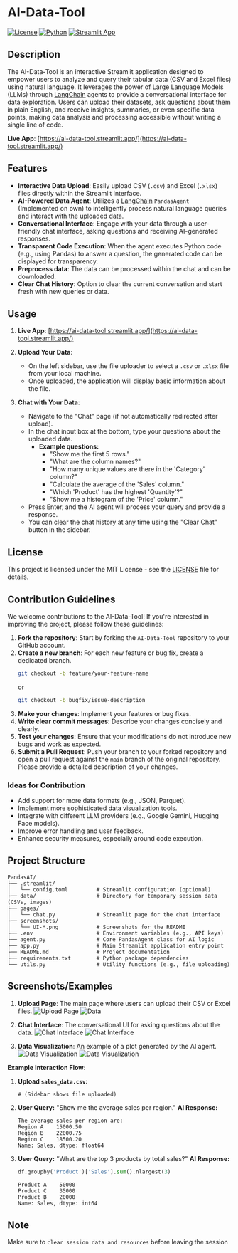 # AI-Data-Tool

[![License](https://img.shields.io/github/license/Kasa-Harendra/AI-Data-Tool?color=blue)](LICENSE)
[![Python](https://img.shields.io/badge/Python-3.8%2B-blue)](https://www.python.org/)
[![Streamlit App](https://img.shields.io/badge/Streamlit-App-FF4B4B)](https://streamlit.io/)

## Description

The AI-Data-Tool is an interactive Streamlit application designed to empower users to analyze and query their tabular data (CSV and Excel files) using natural language. It leverages the power of Large Language Models (LLMs) through [LangChain](https://www.langchain.com/) agents to provide a conversational interface for data exploration. Users can upload their datasets, ask questions about them in plain English, and receive insights, summaries, or even specific data points, making data analysis and processing accessible without writing a single line of code.

**Live App**: [https://ai-data-tool.streamlit.app/](https://ai-data-tool.streamlit.app/)

## Features

*   **Interactive Data Upload**: Easily upload CSV (`.csv`) and Excel (`.xlsx`) files directly within the Streamlit interface.
*   **AI-Powered Data Agent**: Utilizes a [LangChain](https://www.langchain.com/) `PandasAgent` (Implemented on own) to intelligently process natural language queries and interact with the uploaded data.
*   **Conversational Interface**: Engage with your data through a user-friendly chat interface, asking questions and receiving AI-generated responses.
*   **Transparent Code Execution**: When the agent executes Python code (e.g., using Pandas) to answer a question, the generated code can be displayed for transparency.
*   **Preprocess data**: The data can be processed within the chat and can be downloaded. 
*   **Clear Chat History**: Option to clear the current conversation and start fresh with new queries or data.



## Usage

1. **Live App**: [https://ai-data-tool.streamlit.app/](https://ai-data-tool.streamlit.app/)

2.  **Upload Your Data**:
    *   On the left sidebar, use the file uploader to select a `.csv` or `.xlsx` file from your local machine.
    *   Once uploaded, the application will display basic information about the file.

3.  **Chat with Your Data**:
    *   Navigate to the "Chat" page (if not automatically redirected after upload).
    *   In the chat input box at the bottom, type your questions about the uploaded data.
        *   **Example questions:**
            *   "Show me the first 5 rows."
            *   "What are the column names?"
            *   "How many unique values are there in the 'Category' column?"
            *   "Calculate the average of the 'Sales' column."
            *   "Which 'Product' has the highest 'Quantity'?"
            *   "Show me a histogram of the 'Price' column."
    *   Press Enter, and the AI agent will process your query and provide a response.
    *   You can clear the chat history at any time using the "Clear Chat" button in the sidebar.

## License

This project is licensed under the MIT License - see the [LICENSE](LICENSE) file for details.

## Contribution Guidelines

We welcome contributions to the AI-Data-Tool! If you're interested in improving the project, please follow these guidelines:

1.  **Fork the repository**: Start by forking the `AI-Data-Tool` repository to your GitHub account.
2.  **Create a new branch**: For each new feature or bug fix, create a dedicated branch.
    ```bash
    git checkout -b feature/your-feature-name
    ```
    or
    ```bash
    git checkout -b bugfix/issue-description
    ```
3.  **Make your changes**: Implement your features or bug fixes.
4.  **Write clear commit messages**: Describe your changes concisely and clearly.
5.  **Test your changes**: Ensure that your modifications do not introduce new bugs and work as expected.
6.  **Submit a Pull Request**: Push your branch to your forked repository and open a pull request against the `main` branch of the original repository. Please provide a detailed description of your changes.

### Ideas for Contribution

*   Add support for more data formats (e.g., JSON, Parquet).
*   Implement more sophisticated data visualization tools.
*   Integrate with different LLM providers (e.g., Google Gemini, Hugging Face models).
*   Improve error handling and user feedback.
*   Enhance security measures, especially around code execution.

## Project Structure

```
PandasAI/
├── .streamlit/
│   └── config.toml         # Streamlit configuration (optional)
├── data/                   # Directory for temporary session data (CSVs, images)
├── pages/
│   └── chat.py             # Streamlit page for the chat interface
├── screenshots/
│   └── UI-*.png            # Screenshots for the README
├── .env                    # Environment variables (e.g., API keys)
├── agent.py                # Core PandasAgent class for AI logic
├── app.py                  # Main Streamlit application entry point
├── README.md               # Project documentation
├── requirements.txt        # Python package dependencies
└── utils.py                # Utility functions (e.g., file uploading)
```

## Screenshots/Examples

1.  **Upload Page**: The main page where users can upload their CSV or Excel files.
    ![Upload Page](./screenshots/UI-1.png)
    ![Data](./screenshots/UI-2.png)

2.  **Chat Interface**: The conversational UI for asking questions about the data.
    ![Chat Interface](./screenshots/UI-3.png)
    ![Chat Interface](./screenshots/UI-4.png)

3.  **Data Visualization**: An example of a plot generated by the AI agent.
    ![Data Visualization](./screenshots/UI-5.png)
    ![Data Visualization](./screenshots/UI-6.png)


**Example Interaction Flow:**

1.  **Upload `sales_data.csv`:**
    ```
    # (Sidebar shows file uploaded)
    ```
2.  **User Query:** "Show me the average sales per region."
    **AI Response:**
    ```
    The average sales per region are:
    Region A    15000.50
    Region B    22000.75
    Region C    18500.20
    Name: Sales, dtype: float64
    ```
3.  **User Query:** "What are the top 3 products by total sales?"
    **AI Response:**
    ```python
    df.groupby('Product')['Sales'].sum().nlargest(3)
    ```
    ```
    Product A    50000
    Product C    35000
    Product B    20000
    Name: Sales, dtype: int64
    ```

## Note
Make sure to `clear session data and resources` before leaving the session